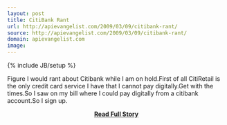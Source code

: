```yaml
---
layout: post
title: CitiBank Rant
url: http://apievangelist.com/2009/03/09/citibank-rant/
source: http://apievangelist.com/2009/03/09/citibank-rant/
domain: apievangelist.com
image: 
---
```

{% include JB/setup %}<p>Figure I would rant about Citibank while I am on hold.First of all CitiRetail is the only credit card service I have that I cannot pay digitally.Get with the times.So I saw on my bill where I could pay digitally from a citibank account.So I sign up.</p>
<center><p><a href="http://apievangelist.com/2009/03/09/citibank-rant/" style='padding:25px; font-sze:18px; font-weight: bold;'>Read Full Story</a></p></center>
